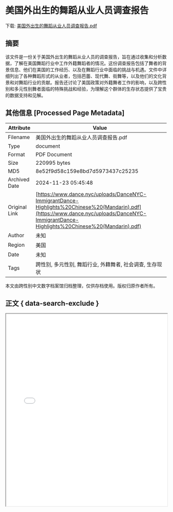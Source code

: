 # 美国外出生的舞蹈从业人员调查报告

<!-- tcd_download_link -->
下载: <a href="../美国外出生的舞蹈从业人员调查报告.pdf" download>美国外出生的舞蹈从业人员调查报告.pdf</a>
<!-- tcd_download_link_end -->

## 摘要

<!-- tcd_abstract -->
该文件是一份关于美国外出生的舞蹈从业人员的调查报告，旨在通过收集和分析数据，了解在美国舞蹈行业中工作外籍舞蹈者的情况。这份调查报告包括了舞者的背景信息、他们在美国的工作经历、以及在舞蹈行业中面临的挑战与机遇。文件中详细列出了各种舞蹈形式的从业者，包括芭蕾、现代舞、街舞等，以及他们的文化背景和对舞蹈行业的贡献。报告还讨论了美国政策对外籍舞者工作的影响，以及跨性别和多元性别舞者面临的特殊挑战和经验，为理解这个群体的生存状态提供了宝贵的数据支持和见解。

<!-- tcd_abstract_end -->

## 其他信息 [Processed Page Metadata]

| Attribute       | Value                                  |
|-----------------|----------------------------------------|
| Filename        | 美国外出生的舞蹈从业人员调查报告.pdf                             |
| Type            | document                                 |
| Format          | PDF Document                               |
| Size            | 220995 bytes                           |
| MD5             | 8e52f9d58c159e8bd7d5973437c25235                                  |
| Archived Date   | 2024-11-23 05:45:48                             |
| Original Link   | [https://www.dance.nyc/uploads/DanceNYC-ImmigrantDance-Highlights%20Chinese%20(Mandarin).pdf](https://www.dance.nyc/uploads/DanceNYC-ImmigrantDance-Highlights%20Chinese%20(Mandarin).pdf)                         |
| Author          | 未知                               |
| Region          | 美国                               |
| Date            | 未知                                 |
| Tags            | 跨性别, 多元性别, 舞蹈行业, 外籍舞者, 社会调查, 生存现状                                 |

本文由跨性别中文数字档案馆归档整理，仅供存档使用。版权归原作者所有。


## 正文 { data-search-exclude }

<!-- tcd_main_text -->
<iframe src="../美国外出生的舞蹈从业人员调查报告.pdf" width="100%" height="600px">
    <p>无法显示PDF，请下载查看。</p>
</iframe>
<!-- tcd_main_text_end -->

